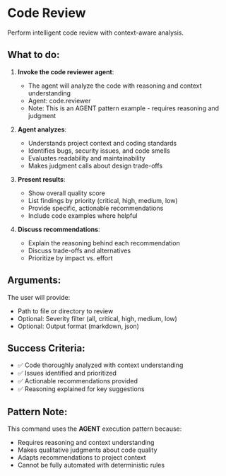 # Code Review

Perform intelligent code review with context-aware analysis.

## What to do:

1. **Invoke the code reviewer agent**:
   - The agent will analyze the code with reasoning and context understanding
   - Agent: code.reviewer
   - Note: This is an AGENT pattern example - requires reasoning and judgment

2. **Agent analyzes**:
   - Understands project context and coding standards
   - Identifies bugs, security issues, and code smells
   - Evaluates readability and maintainability
   - Makes judgment calls about design trade-offs

3. **Present results**:
   - Show overall quality score
   - List findings by priority (critical, high, medium, low)
   - Provide specific, actionable recommendations
   - Include code examples where helpful

4. **Discuss recommendations**:
   - Explain the reasoning behind each recommendation
   - Discuss trade-offs and alternatives
   - Prioritize by impact vs. effort

## Arguments:

The user will provide:
- Path to file or directory to review
- Optional: Severity filter (all, critical, high, medium, low)
- Optional: Output format (markdown, json)

## Success Criteria:

- ✅ Code thoroughly analyzed with context understanding
- ✅ Issues identified and prioritized
- ✅ Actionable recommendations provided
- ✅ Reasoning explained for key suggestions

## Pattern Note:

This command uses the **AGENT** execution pattern because:
- Requires reasoning and context understanding
- Makes qualitative judgments about code quality
- Adapts recommendations to project context
- Cannot be fully automated with deterministic rules

